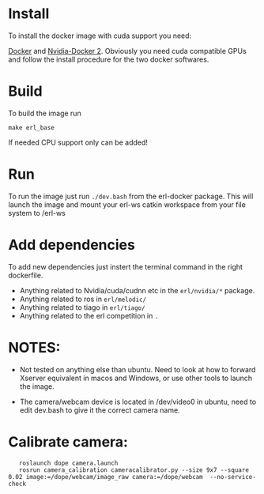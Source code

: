 # Install

To install the docker image with cuda support you need:

[Docker](https://www.docker.com/) and [Nvidia-Docker 2](https://github.com/NVIDIA/nvidia-docker). Obviously you need cuda compatible GPUs and follow the install procedure for the two docker softwares.

# Build

To build the image run

```
make erl_base
```

If needed CPU support only can be added!

# Run

To run the image just run ```./dev.bash``` from the erl-docker package.
This will launch the image and mount your erl-ws catkin workspace from your file system to /erl-ws


# Add dependencies

To add new dependencies just instert the terminal command in the right dockerfile.

 - Anything related to Nvidia/cuda/cudnn etc in the ```erl/nvidia/*``` package.
 - Anything related to ros in ```erl/melodic/```
 - Anything related to tiago in ```erl/tiago/```
 - Anything related to the erl competition in ```.```


# NOTES:

 - Not tested on anything else than ubuntu. Need to look at how to forward Xserver equivalent in macos and Windows, or use other tools to launch the image.

 - The camera/webcam device is located in /dev/video0 in ubuntu, need to edit dev.bash to give it the correct camera name.

# Calibrate camera:
 ```
    roslaunch dope camera.launch
    rosrun camera_calibration cameracalibrator.py --size 9x7 --square 0.02 image:=/dope/webcam/image_raw camera:=/dope/webcam  --no-service-check
 ```
 
